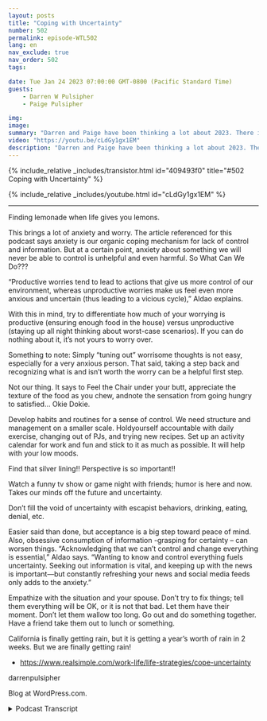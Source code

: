 ```yaml
---
layout: posts
title: "Coping with Uncertainty"
number: 502
permalink: episode-WTL502
lang: en
nav_exclude: true
nav_order: 502
tags:

date: Tue Jan 24 2023 07:00:00 GMT-0800 (Pacific Standard Time)
guests:
    - Darren W Pulsipher
    - Paige Pulsipher

img: 
image: 
summary: "Darren and Paige have been thinking a lot about 2023. There is so much uncertainty in the future right now. Darren has had a lot of luck with his work and will continue this year. They have had friends lose their jobs, friends waiting to see if they will lose their jobs, companies changing their compensation packages, the economy is slow simmering into a recession…a lot of uncertainty."
video: "https://youtu.be/cLdGy1gx1EM"
description: "Darren and Paige have been thinking a lot about 2023. There is so much uncertainty in the future right now. Darren has had a lot of luck with his work and will continue this year. They have had friends lose their jobs, friends waiting to see if they will lose their jobs, companies changing their compensation packages, the economy is slow simmering into a recession…a lot of uncertainty."
---
```


<div>
{% include_relative _includes/transistor.html id="409493f0" title="#502 Coping with Uncertainty" %}

{% include_relative _includes/youtube.html id="cLdGy1gx1EM" %}
</div>

---

Finding lemonade when life gives you lemons.

This brings a lot of anxiety and worry. The article referenced for this podcast says anxiety is our organic coping mechanism for lack of control and information. But at a certain point, anxiety about something we will never be able to control is unhelpful and even harmful. So What Can We Do???

“Productive worries tend to lead to actions that give us more control of our environment, whereas unproductive worries make us feel even more anxious and uncertain (thus leading to a vicious cycle),” Aldao explains.

With this in mind, try to differentiate how much of your worrying is productive (ensuring enough food in the house) versus unproductive (staying up all night thinking about worst-case scenarios). If you can do nothing about it, it’s not yours to worry over.

Something to note: Simply “tuning out” worrisome thoughts is not easy, especially for a very anxious person. That said, taking a step back and recognizing what is and isn’t worth the worry can be a helpful first step.

Not our thing. It says to Feel the Chair under your butt, appreciate the texture of the food as you chew, andnote the sensation from going hungry to satisfied… Okie Dokie.

Develop habits and routines for a sense of control. We need structure and management on a smaller scale. Holdyourself accountable with daily exercise, changing out of PJs, and trying new recipes. Set up an activity calendar for work and fun and stick to it as much as possible. It will help with your low moods.

Find that silver lining!! Perspective is so important!!

Watch a funny tv show or game night with friends; humor is here and now. Takes our minds off the future and uncertainty.

Don’t fill the void of uncertainty with escapist behaviors, drinking, eating, denial, etc.

Easier said than done, but acceptance is a big step toward peace of mind. Also, obsessive consumption of information -grasping for certainty – can worsen things. “Acknowledging that we can’t control and change everything is essential,” Aldao says. “Wanting to know and control everything fuels uncertainty. Seeking out information is vital, and keeping up with the news is important—but constantly refreshing your news and social media feeds only adds to the anxiety.”

Empathize with the situation and your spouse. Don’t try to fix things; tell them everything will be OK, or it is not that bad. Let them have their moment. Don’t let them wallow too long. Go out and do something together. Have a friend take them out to lunch or something.

California is finally getting rain, but it is getting a year’s worth of rain in 2 weeks. But we are finally getting rain!

* https://www.realsimple.com/work-life/life-strategies/cope-uncertainty

darrenpulsipher

Blog at WordPress.com.



<details>
<summary> Podcast Transcript </summary>

<p></p>

</details>
